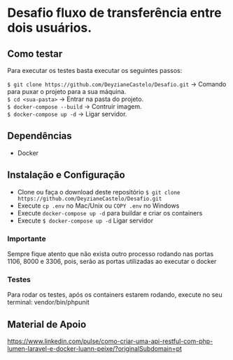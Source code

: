 # Desafio fluxo de transferência entre dois usuários.

## Como testar

Para executar os testes basta executar os seguintes passos:

   `$ git clone https://github.com/DeyzianeCastelo/Desafio.git` -> Comando para puxar o projeto para a sua máquina.<br>
   `$ cd <sua-pasta>` -> Entrar na pasta do projeto.<br>
   `$ docker-compose --build` -> Contruir imagem. <br>
   `$ docker-compose up -d` -> Ligar servidor.
   
## Dependências

- Docker

## Instalação e Configuração
- Clone ou faça o download deste repositório `$ git clone https://github.com/DeyzianeCastelo/Desafio.git`
- Execute `cp .env` no Mac/Unix ou `COPY .env` no Windows
- Execute `docker-compose up -d` para buildar e criar os containers
- Execute `$ docker-compose up -d` Ligar servidor

### Importante
Sempre fique atento que não exista outro processo rodando nas portas 1106, 8000 e 3306, pois, serão as portas utilizadas ao executar o docker

### Testes
Para rodar os testes, após os containers estarem rodando, execute no seu terminal: vendor/bin/phpunit
   
## Material de Apoio
https://www.linkedin.com/pulse/como-criar-uma-api-restful-com-php-lumen-laravel-e-docker-luann-peixe/?originalSubdomain=pt
   
